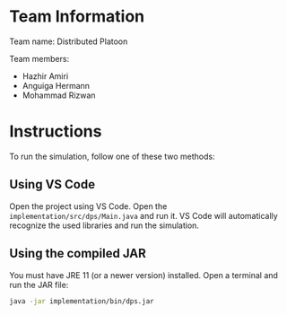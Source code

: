 # Team Information

Team name: Distributed Platoon

Team members:
- Hazhir Amiri
- Anguiga Hermann
- Mohammad Rizwan

# Instructions
To run the simulation, follow one of these two methods:

## Using VS Code

 Open the project using VS Code. Open the `implementation/src/dps/Main.java` and run it. VS Code will automatically recognize the used libraries and run the simulation.

## Using the compiled JAR
You must have JRE 11  (or a newer version) installed. Open a terminal and run the JAR file:
```sh
java -jar implementation/bin/dps.jar
```

